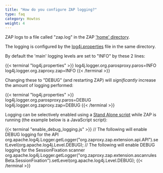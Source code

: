 ```yaml
---
title: "How do you configure ZAP logging?"
type: faq
category: Howtos
weight: 4
---
```


ZAP logs to a file called "zap.log" in the ZAP ['home'
directory](/faq/what-is-the-default-directory-that-zap-uses/).

The logging is configured by the
[log4j.properties](https://github.com/zaproxy/zaproxy/blob/develop/zap/src/main/resources/org/zaproxy/zap/resources/log4j.properties)
file in the same directory.

By default the 'main' logging levels are set to "INFO" by these 2 lines:

{{< terminal "log4j.properties" >}}
log4j.logger.org.parosproxy.paros=INFO
log4j.logger.org.zaproxy.zap=INFO
{{< /terminal >}}

Changing these to "DEBUG" (and restarting ZAP) will _significantly_ increase
the amount of logging performed:

{{< terminal "log4j.properties" >}}
log4j.logger.org.parosproxy.paros=DEBUG
log4j.logger.org.zaproxy.zap=DEBUG
{{< /terminal >}}

Logging can be selectively enabled using a [Stand Alone script](/docs/desktop/addons/script-console/#script-types) while ZAP is
running (the example below is a JavaScript script):

{{< terminal "enable_debug_logging.js" >}}
// The following will enable DEBUG logging for the API
org.apache.log4j.Logger.getLogger("org.zaproxy.zap.extension.api.API").setLevel(org.apache.log4j.Level.DEBUG);
// The following will enable DEBUG logging for the SessionFixation scanner
org.apache.log4j.Logger.getLogger("org.zaproxy.zap.extension.ascanrulesBeta.SessionFixation").setLevel(org.apache.log4j.Level.DEBUG);
{{< /terminal >}}
